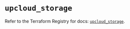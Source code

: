 # `upcloud_storage`

Refer to the Terraform Registry for docs: [`upcloud_storage`](https://registry.terraform.io/providers/upcloudltd/upcloud/5.22.0/docs/resources/storage).
